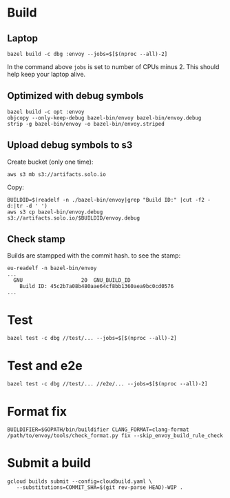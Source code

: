 # Build

## Laptop
```
bazel build -c dbg :envoy --jobs=$[$(nproc --all)-2]
```
In the command above `jobs` is set to number of CPUs minus 2. This should help keep your laptop alive.

## Optimized with debug symbols
```
bazel build -c opt :envoy
objcopy --only-keep-debug bazel-bin/envoy bazel-bin/envoy.debug
strip -g bazel-bin/envoy -o bazel-bin/envoy.striped
```

## Upload debug symbols to s3

Create bucket (only one time):
```
aws s3 mb s3://artifacts.solo.io
```

Copy:
```
BUILDID=$(readelf -n ./bazel-bin/envoy|grep "Build ID:" |cut -f2 -d:|tr -d ' ')
aws s3 cp bazel-bin/envoy.debug s3://artifacts.solo.io/$BUILDID/envoy.debug
```

## Check stamp
Builds are stampped with the commit hash. to see the stamp:
```
eu-readelf -n bazel-bin/envoy
...
  GNU                   20  GNU_BUILD_ID
    Build ID: 45c2b7a08b480aae64cf8bb1360aea9bc0cd0576
...
```
# Test
```
bazel test -c dbg //test/... --jobs=$[$(nproc --all)-2]
```
# Test and e2e
```
bazel test -c dbg //test/... //e2e/... --jobs=$[$(nproc --all)-2]
```

# Format fix
```
BUILDIFIER=$GOPATH/bin/buildifier CLANG_FORMAT=clang-format /path/to/envoy/tools/check_format.py fix --skip_envoy_build_rule_check
```

# Submit a build
```
gcloud builds submit --config=cloudbuild.yaml \
   --substitutions=COMMIT_SHA=$(git rev-parse HEAD)-WIP .
```
